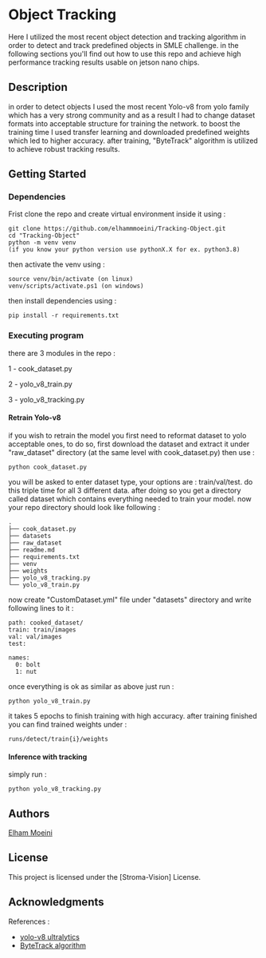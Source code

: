 # Object Tracking

Here I utilized the most recent object detection and tracking algorithm in order to detect and track predefined objects in SMLE challenge.
in the following sections you'll find out how to use this repo and achieve high performance tracking results usable on jetson nano chips.

## Description

in order to detect objects I used the most recent Yolo-v8 from yolo family which has a very strong community and as a result I had to change dataset formats into acceptable structure for training the network. to boost the training time I used transfer learning and downloaded predefined weights which led to higher accuracy. after training, "ByteTrack" algorithm is utilized to achieve robust tracking results.

## Getting Started

### Dependencies

Frist clone the repo and create virtual environment inside it using : 
```
git clone https://github.com/elhammmoeini/Tracking-Object.git
cd "Tracking-Object"
python -m venv venv
(if you know your python version use pythonX.X for ex. python3.8)
```
then activate the venv using : 
```
source venv/bin/activate (on linux)
venv/scripts/activate.ps1 (on windows)
```
then install dependencies using : 

```
pip install -r requirements.txt
```

### Executing program

there are 3 modules in the repo :

1 - cook_dataset.py

2 - yolo_v8_train.py

3 - yolo_v8_tracking.py

#### Retrain Yolo-v8

if you wish to retrain the model you first need to reformat dataset to yolo acceptable ones, to do so, first download the dataset and extract it under "raw_dataset" directory (at the same level with cook_dataset.py) then use :
```
python cook_dataset.py
```
you will be asked to enter dataset type, your options are  : train/val/test. do this triple time for all 3 different data. after doing so you get a directory called dataset which contains everything needed to train your model. now your repo directory should look like following :

```
.
├── cook_dataset.py
├── datasets
├── raw_dataset
├── readme.md
├── requirements.txt
├── venv
├── weights
├── yolo_v8_tracking.py
└── yolo_v8_train.py
```
now create "CustomDataset.yml" file under "datasets" directory and write following lines to it :
```
path: cooked_dataset/
train: train/images
val: val/images
test: 

names:
  0: bolt
  1: nut
```
once everything is ok as similar as above just run :

```
python yolo_v8_train.py
```
it takes 5 epochs to finish training with high accuracy. after training finished you can find trained weights under :
```
runs/detect/train{i}/weights
```

#### Inference with tracking

simply run :
```
python yolo_v8_tracking.py
```

## Authors

[Elham Moeini](https://www.linkedin.com/in/elham-moeini-6178257a/)

## License

This project is licensed under the [Stroma-Vision] License.

## Acknowledgments

References :

* [yolo-v8 ultralytics](https://github.com/ultralytics/ultralytics)
* [ByteTrack algorithm](https://github.com/ifzhang/ByteTrack)
